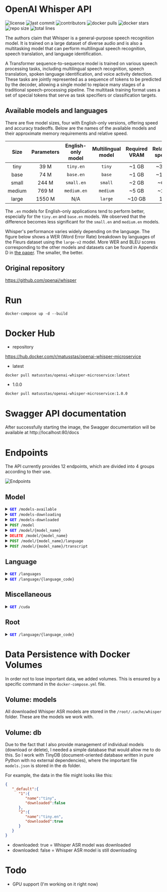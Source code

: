 # OpenAI Whisper API

![license](https://img.shields.io/github/license/matusstas/openai-whisper-microservice)
![last commit](https://img.shields.io/github/last-commit/matusstas/openai-whisper-microservice)
![contributors](https://img.shields.io/github/contributors/matusstas/openai-whisper-microservice)
![docker pulls](https://img.shields.io/docker/pulls/matusstas/openai-whisper-microservice)
![docker stars](https://img.shields.io/docker/stars/matusstas/openai-whisper-microservice)
![repo size](https://img.shields.io/github/repo-size/matusstas/openai-whisper-microservice)
![total lines](https://img.shields.io/tokei/lines/github/matusstas/openai-whisper-microservice)

The authors claim that Whisper is a general-purpose speech recognition model. It is trained on a large dataset of diverse audio and is also a multitasking model that can perform multilingual speech recognition, speech translation, and language identification.

A Transformer sequence-to-sequence model is trained on various speech processing tasks, including multilingual speech recognition, speech translation, spoken language identification, and voice activity detection. These tasks are jointly represented as a sequence of tokens to be predicted by the decoder, allowing a single model to replace many stages of a traditional speech-processing pipeline. The multitask training format uses a set of special tokens that serve as task specifiers or classification targets.


## Available models and languages

There are five model sizes, four with English-only versions, offering speed and accuracy tradeoffs. Below are the names of the available models and their approximate memory requirements and relative speed. 


|  Size  | Parameters | English-only model | Multilingual model | Required VRAM | Relative speed |
|:------:|:----------:|:------------------:|:------------------:|:-------------:|:--------------:|
|  tiny  |    39 M    |     `tiny.en`      |       `tiny`       |     ~1 GB     |      ~32x      |
|  base  |    74 M    |     `base.en`      |       `base`       |     ~1 GB     |      ~16x      |
| small  |   244 M    |     `small.en`     |      `small`       |     ~2 GB     |      ~6x       |
| medium |   769 M    |    `medium.en`     |      `medium`      |     ~5 GB     |      ~2x       |
| large  |   1550 M   |        N/A         |      `large`       |    ~10 GB     |       1x       |

The `.en` models for English-only applications tend to perform better, especially for the `tiny.en` and `base.en` models. We observed that the difference becomes less significant for the `small.en` and `medium.en` models.

Whisper's performance varies widely depending on the language. The figure below shows a WER (Word Error Rate) breakdown by languages of the Fleurs dataset using the `large-v2` model. More WER and BLEU scores corresponding to the other models and datasets can be found in Appendix D in [the paper](https://arxiv.org/abs/2212.04356). The smaller, the better.

## Original repository

https://github.com/openai/whisper


# Run

`docker-compose up -d --build`


# Docker Hub

* repository

https://hub.docker.com/r/matusstas/openai-whisper-microservice

* latest

`docker pull matusstas/openai-whisper-microservice:latest`

* 1.0.0

`docker pull matusstas/openai-whisper-microservice:1.0.0`

# Swagger API documentation

After successfully starting the image, the Swagger documentation will be available at http://localhost:80/docs



# Endpoints

The API currently provides 12 endpoints, which are divided into 4 groups according to their use.

![Endpoints](https://github.com/matusstas/openai-whisper-microservice/blob/main/documentation/endpoints.png)

## Model

<details>
  <summary><code><span style="color:blue"><b>GET</b></span> /models-available</code></summary>
  
#### Description

Return a list of all available Whisper ASR models.

#### Response 200

```json
[
  "tiny.en",
  "tiny",
  "base.en",
  "base",
  "small.en",
  "small",
  "medium.en",
  "medium",
  "large-v1",
  "large-v2",
  "large"
]
```
</details>


<details>
  <summary><code><span style="color:blue"><b>GET</b></span> /models-downloading</code></summary>
  
#### Description

Return a list of all downloading Whisper ASR models.

#### Response 200

```json
[
  "tiny.en"
]
```
</details>


<details>
  <summary><code><span style="color:blue"><b>GET</b></span> /models-downloaded</code></summary>
  
#### Description

Return a list of all downloaded Whisper ASR models.

#### Response 200

```json
[
  "tiny.en",
  "tiny"
]
```
</details>


<details>
  <summary><code><span style="color:green"><b>POST</b></span> /model</code></summary>
  
#### Description

Download a Whisper ASR model using background task.

#### Parameters

* `model_name`
    * required
    * string (path)
    * Name of the model

#### Response 201

```json
{
  "detail": "Model is being downloaded"
}
```

#### Response 400

```json
{
  "detail": "Invalid model"
}
```

#### Response 400

```json
{
  "detail": "Model not downloaded yet"
}
```

#### Response 409

```json
{
  "detail": "Model already exist"
}
```
</details>


<details>
  <summary><code><span style="color:blue"><b>GET</b></span> /model/{model_name}</code></summary>
  
#### Description

Return a Whisper ASR model.

#### Parameters

* `model_name`
    * required
    * string (path)
    * Name of the model

#### Response 200

```json
JSON RESPONSE IS TOO LONG TO DISPLAY
```


#### Response 400

```json
{
  "detail": "Model not downloaded yet"
}
```

#### Response 404

```json
{
  "detail": "Model not found"
}
```
</details>


<details>
  <summary><code><span style="color:red"><b>DELETE</b></span> /model/{model_name}</code></summary>
  
#### Description

Delete a downloaded Whisper ASR model.

#### Parameters

* `model_name`
    * required
    * string (path)
    * Name of the model

#### Response 200

```json
{
  "detail": "Model was deleted"
}
```


#### Response 400

```json
{
  "detail": "Model not downloaded yet"
}
```

#### Response 404

```json
{
  "detail": "Model not found"
}
```
</details>


<details>
  <summary><code><span style="color:green"><b>POST</b></span> /model/{model_name}/language</code></summary>
  
#### Description

Return a sorted list of all detected languages by their score.

#### Parameters

* `model_name`
    * required
    * string (path)
    * Name of the model
    
#### Request body

* `file`
    * required
    * string ($binary)
    * Chosen audiofile

#### Response 200

```json
{
  "en": 0.38421738147735596,
  "cy": 0.2614089846611023,
  "zh": 0.10288530588150024,
  "nn": 0.04161091521382332,
  "ko": 0.03617018833756447,
  ...
  "uz": 9.862478833611021e-9
}
```



#### Response 400

```json
{
  "detail": "Model not multilingual"
}
```

#### Response 400

```json
{
  "detail": "Model not downloaded yet"
}
```

#### Response 404

```json
{
  "detail": "Model not found"
}
```
</details>


<details>
  <summary><code><span style="color:green"><b>POST</b></span> /model/{model_name}/transcript</code></summary>
  
#### Description

Transcribe audio with a Whisper ASR model.

#### Parameters

* `model_name`
    * required
    * string (path)
    * Name of the model
    
#### Request body

* `task`
    * required
    * string
    * Task: [`transcribe`, `translate`]

* `language_code`
    * required
    * string
    * Language code: [`af`, `am`, `ar`, `as`, `az`, ..., `zh`]

* `media_type`
    * required
    * string
    * Media type: [`application/json`, `text/plain`]

* `format`
    * required
    * string
    * Output format: [`json`, `srt`, `tsv`, `txt`, `vtt`]


* `file`
    * required
    * string ($binary)
    * Chosen audiofile

#### Response 200

```json
{
  "text": " I found that nothing in life is worthwhile unless you take risks. Nothing. Nelson Mandela said, there is no passion to be found playing small and settling for a life that's less than the one you're capable of living. Now I'm sure in your experiences in school and applying to college and...",
  "segments": [
    {
      "id": 0,
      "seek": 0,
      "start": 0,
      "end": 7,
      "text": " I found that nothing in life is worthwhile unless you take risks.",
      "tokens": [
        50363,
        314,
        1043,
        326,
        2147,
        287,
        1204,
        318,
        24769,
        4556,
        345,
        1011,
        7476,
        13,
        50713
      ],
      "temperature": 0,
      "avg_logprob": -0.19224673257747166,
      "compression_ratio": 1.5508021390374331,
      "no_speech_prob": 0.013612011447548866
    },
    {
      "id": 1,
      "seek": 0,
      "start": 7,
      "end": 9,
      "text": " Nothing.",
      "tokens": [
        50713,
        10528,
        13,
        50813
      ],
      "temperature": 0,
      "avg_logprob": -0.19224673257747166,
      "compression_ratio": 1.5508021390374331,
      "no_speech_prob": 0.013612011447548866
    },
    {
      "id": 2,
      "seek": 0,
      "start": 9,
      "end": 15,
      "text": " Nelson Mandela said, there is no passion to be found playing small",
      "tokens": [
        50813,
        12996,
        40233,
        531,
        11,
        612,
        318,
        645,
        7506,
        284,
        307,
        1043,
        2712,
        1402,
        51113
      ],
      "temperature": 0,
      "avg_logprob": -0.19224673257747166,
      "compression_ratio": 1.5508021390374331,
      "no_speech_prob": 0.013612011447548866
    },
    {
      "id": 3,
      "seek": 0,
      "start": 15,
      "end": 20,
      "text": " and settling for a life that's less than the one you're capable of living.",
      "tokens": [
        51113,
        290,
        25446,
        329,
        257,
        1204,
        326,
        338,
        1342,
        621,
        262,
        530,
        345,
        821,
        6007,
        286,
        2877,
        13,
        51363
      ],
      "temperature": 0,
      "avg_logprob": -0.19224673257747166,
      "compression_ratio": 1.5508021390374331,
      "no_speech_prob": 0.013612011447548866
    },
    {
      "id": 4,
      "seek": 0,
      "start": 20,
      "end": 24,
      "text": " Now I'm sure in your experiences in school and applying to college and...",
      "tokens": [
        51363,
        2735,
        314,
        1101,
        1654,
        287,
        534,
        6461,
        287,
        1524,
        290,
        11524,
        284,
        4152,
        290,
        986,
        51563
      ],
      "temperature": 0,
      "avg_logprob": -0.19224673257747166,
      "compression_ratio": 1.5508021390374331,
      "no_speech_prob": 0.013612011447548866
    }
  ],
  "language": "en"
}
```

#### Response 400

```json
{
  "detail": "Model not downloaded yet"
}
```

#### Response 404

```json
{
  "detail": "Model not found"
}
```
</details>


## Language

<details>
  <summary><code><span style="color:blue"><b>GET</b></span> /languages</code></summary>
  
#### Description

Return all available languages.

#### Response 200

```json
{
  "af": "afrikaans",
  "am": "amharic",
  "ar": "arabic",
  "as": "assamese",
  "az": "azerbaijani",
  ...
  "zh": "chinese"
}
```
</details>

<details>
  <summary><code><span style="color:blue"><b>GET</b></span> /language/{language_code}</code></summary>
  
#### Description

Return an english language name.

#### Response 200

```json
"italian"
```

#### Response 404

```json
{
  "detail": "Language not found"
}
```
</details>

## Miscellaneous


<details>
  <summary><code><span style="color:blue"><b>GET</b></span> /cuda</code></summary>
  
#### Description

Check whether a GPU with CUDA support is available on the current system. Return boolean value.

#### Response 200

```json
true
```
</details>

## Root

<details>
  <summary><code><span style="color:blue"><b>GET</b></span> /language/{language_code}</code></summary>
  
#### Description

Return message from container to check if it is running.

#### Response 200

```json
{
  "detail": "Whisper API is running"
}
```

</details>


# Data Persistence with Docker Volumes

In order not to lose important data, we added volumes. This is ensured by a specific command in the `docker-compose.yml` file.

## Volume: models

All downloaded Whisper ASR models are stored in the `/root/.cache/whisper` folder. These are the models we work with.

## Volume: db

Due to the fact that I also provide management of individual models (download or delete), I needed a simple database that would allow me to do this. So I work with TinyDB (document-oriented database written in pure Python with no external dependencies), where the important file `models.json` is stored in the `db` folder. 

For example, the data in the file might looks like this:

```json
{
   "_default":{
      "1":{
         "name":"tiny",
         "downloaded":false
      },
      "2":{
         "name":"tiny.en",
         "downloaded":true
      }
   }
}
```

* downloaded: true = Whisper ASR model was downloaded
* downloaded: false = Whisper ASR model is still downloading


# Todo

* GPU support (I'm working on it right now)


